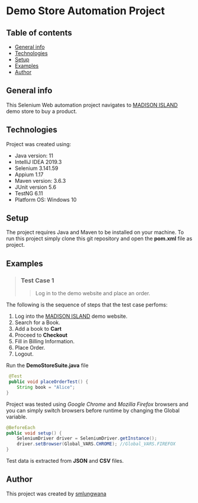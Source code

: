 # Demo Store Automation Project
## Table of contents
* [General info](#general-info)
* [Technologies](#technologies)
* [Setup](#setup)
* [Examples](#examples)
* [Author](#author)


## General info
This Selenium Web automation project navigates to [MADISON ISLAND](http://demo-store.seleniumacademy.com/) demo store to buy a product.

## Technologies
Project was created using:
* Java version: 11
* IntelliJ IDEA 2019.3
* Selenium 3.141.59
* Appium 1.17
* Maven version: 3.6.3
* JUnit version 5.6
* TestNG 6.11
* Platform OS: Windows 10


## Setup
The project requires Java and Maven to be installed on your machine. 
To run this project simply clone this git repository and open the **pom.xml** file as project.

## Examples

>### Test Case 1 
>>Log in to the demo website and place an order.


The following is the sequence of steps that the test case perfoms:
1. Log into the [MADISON ISLAND](http://demo-store.seleniumacademy.com/) demo website.
2. Search for a Book.
3. Add a book to **Cart**
4. Proceed to **Checkout**
5. Fill in Billing Information.
6. Place Order.
7. Logout.

Run the **DemoStoreSuite.java** file
```java 
 @Test
 public void placeOrderTest() {
    String book = "Alice"; 
}
```

Project was tested using *Google Chrome* and *Mozilla Firefox* browsers and you can simply switch browsers before runtime by changing the Global variable.

```java
@BeforeEach
public void setup() {
    SeleniumDriver driver = SeleniumDriver.getInstance();
    driver.setBrowser(Global_VARS.CHROME); //Global_VARS.FIREFOX
}
```

Test data is extracted from **JSON** and **CSV** files.

## Author
This project was created by [smlungwana](https://www.linkedin.com/in/smlungwana/)  